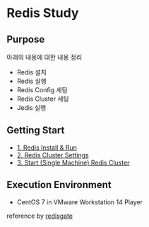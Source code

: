 # Redis Study

## Purpose

아래의 내용에 대한 내용 정리

- Redis 설치
- Redis 실행
- Redis Config 세팅
- Redis Cluster 세팅
- Jedis 실행

## Getting Start

- [1. Redis Install & Run](https://github.com/seong954t/RedisStudy/tree/master/1.%20Redis%20Install%20&%20Run)
- [2. Redis Cluster Settings](https://github.com/seong954t/RedisStudy/tree/master/2.%20Redis%20Cluster%20Settings)
- [3. Start (Single Machine) Redis Cluster](https://github.com/seong954t/RedisStudy/tree/master/3.%20Start%20(Single%20Machine)%20Redis%20Cluster)

## Execution Environment

- CentOS 7 in VMware Workstation 14 Player



reference by [redisgate](http://redisgate.kr/redis/introduction/redis_intro.php)